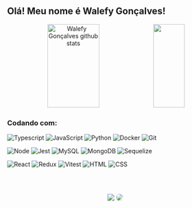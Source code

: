 ## Olá! Meu nome é Walefy Gonçalves!

<div align="center">
  <img width="49%" height="195px" src="https://github-readme-stats.vercel.app/api?username=walefy&show_icons=true&count_private=true&hide_border=true&theme=dracula" alt="Walefy Gonçalves github stats" /> 
  <img width="38%" height="195px" src="https://github-readme-stats.vercel.app/api/top-langs/?username=walefy&layout=compact&hide_progress=false&hide_border=true&count_private=true&theme=dracula" />
</div>

### Codando com:

![Typescript](https://img.shields.io/badge/TypeScript-007ACC?style=for-the-badge&logo=typescript&logoColor=white)
![JavaScript](https://img.shields.io/badge/JavaScript-323330?style=for-the-badge&logo=javascript&logoColor=F7DF1E)
![Python](https://img.shields.io/badge/Python-3776AB?style=for-the-badge&logo=python&logoColor=white)
![Docker](https://img.shields.io/badge/Docker-2496ED?style=for-the-badge&logo=docker&logoColor=white)
![Git](https://img.shields.io/badge/Git-F05032?style=for-the-badge&logo=git&logoColor=white)

![Node](https://img.shields.io/badge/Node.js-339933?style=for-the-badge&logo=node.js&logoColor=white)
![Jest](https://img.shields.io/badge/Jest-%23C21325?style=for-the-badge&logo=jest&logoColor=white)
![MySQL](https://img.shields.io/badge/MySQL-4479A1?style=for-the-badge&logo=mysql&logoColor=white)
![MongoDB](https://img.shields.io/badge/MongoDB-47A248?style=for-the-badge&logo=mongodb&logoColor=white)
![Sequelize](https://img.shields.io/badge/Sequelize-3993DB?style=for-the-badge&logo=sequelize&logoColor=white)

![React](https://img.shields.io/badge/React-20232A?style=for-the-badge&logo=react&logoColor=61DAFB)
![Redux](https://img.shields.io/badge/Redux-593D88?style=for-the-badge&logo=redux&logoColor=white)
![Vitest](https://img.shields.io/badge/vitest-3993DB?style=for-the-badge&logo=vitest&logoColor=white)
![HTML](https://img.shields.io/badge/HTML-239120?style=for-the-badge&logo=html5&logoColor=white)
![CSS](https://img.shields.io/badge/CSS-239120?&style=for-the-badge&logo=css3&logoColor=white)

&nbsp; <!-- space -->
&nbsp; <!-- space -->

## 
<div align="center"> 
  <a href="mailto:walefyd1@gmail.com"><img src="https://img.shields.io/badge/-Gmail-%23333?style=for-the-badge&logo=gmail&logoColor=white"></a>
  <a href="https://www.linkedin.com/in/walefy/"><img src="https://img.shields.io/badge/-LinkedIn-%230077B5?style=for-the-badge&logo=linkedin&logoColor=white" style="border-radius: 30px" target="_blank"></a> 
</div>
